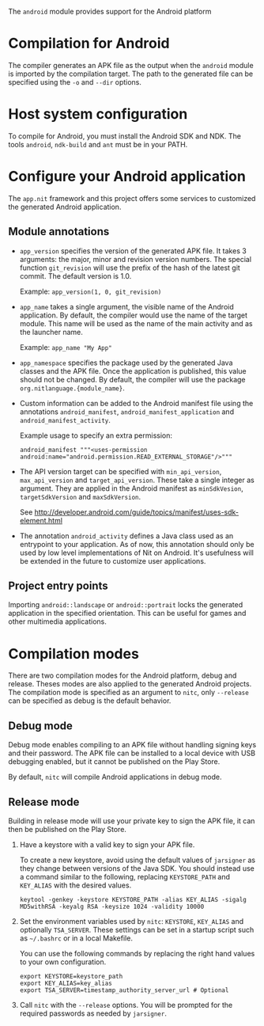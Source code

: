 The `android` module provides support for the Android platform

# Compilation for Android

The compiler generates an APK file as the output when the `android`
module is imported by the compilation target. The path to the generated
file can be specified using the `-o` and `--dir` options.

# Host system configuration

To compile for Android, you must install the Android SDK and NDK.
The tools `android`, `ndk-build` and `ant` must be in your PATH.

# Configure your Android application

The `app.nit` framework and this project offers some services to
customized the generated Android application.

## Module annotations

* `app_version` specifies the version of the generated APK file.
It takes 3 arguments: the major, minor and revision version numbers.
The special function `git_revision` will use the prefix of the hash of the
latest git commit. The default version is 1.0.

    Example: `app_version(1, 0, git_revision)`

* `app_name` takes a single argument, the visible name of the Android
application. By default, the compiler would use the name of the target
module. This name will be used as the name of the main activity and
as the launcher name.

    Example: `app_name "My App"`

* `app_namespace` specifies the package used by the generated Java
classes and the APK file. Once the application is published, this
value should not be changed. By default, the compiler will use
the package `org.nitlanguage.{module_name}`.

* Custom information can be added to the Android manifest file
using the annotations `android_manifest`, `android_manifest_application`
and `android_manifest_activity`.

    Example usage to specify an extra permission:

    ~~~
    android_manifest """<uses-permission android:name="android.permission.READ_EXTERNAL_STORAGE"/>"""
    ~~~

* The API version target can be specified with `min_api_version`,
`max_api_version` and `target_api_version`. These take a single
integer as argument. They are applied in the Android manifest as
`minSdkVesion`, `targetSdkVersion` and `maxSdkVersion`.

    See http://developer.android.com/guide/topics/manifest/uses-sdk-element.html

* The annotation `android_activity` defines a Java class used as an
  entrypoint to your application. As of now, this annotation should
  only be used by low level implementations of Nit on Android.
  It's usefulness will be extended in the future to customize user applications.

## Project entry points

Importing `android::landscape` or `android::portrait` locks the generated
application in the specified orientation. This can be useful for games and
other multimedia applications.

# Compilation modes

There are two compilation modes for the Android platform, debug and release.
Theses modes are also applied to the generated Android projects.
The compilation mode is specified as an argument to `nitc`, only
`--release` can be specified as debug is the default behavior.

## Debug mode

Debug mode enables compiling to an APK file without handling signing keys
and their password. The APK file can be installed to a local device with
USB debugging enabled, but it cannot be published on the Play Store.

By default, `nitc` will compile Android applications in debug mode.

## Release mode

Building in release mode will use your private key to sign the
APK file, it can then be published on the Play Store.

1. Have a keystore with a valid key to sign your APK file.

    To create a new keystore, avoid using the default values of `jarsigner`
as they change between versions of the Java SDK. You should instead use a
command similar to the following, replacing `KEYSTORE_PATH` and `KEY_ALIAS`
with the desired values.

    ~~~
    keytool -genkey -keystore KEYSTORE_PATH -alias KEY_ALIAS -sigalg MD5withRSA -keyalg RSA -keysize 1024 -validity 10000
    ~~~

2. Set the environment variables used by `nitc`: `KEYSTORE`, `KEY_ALIAS` and
optionally `TSA_SERVER`. These settings can be set in a startup script such as
`~/.bashrc` or in a local Makefile.

    You can use the following commands by replacing the right hand values
to your own configuration.

    ~~~
    export KEYSTORE=keystore_path
    export KEY_ALIAS=key_alias
    export TSA_SERVER=timestamp_authority_server_url # Optional
    ~~~

3. Call `nitc` with the `--release` options. You will be prompted for the
required passwords as needed by `jarsigner`.
